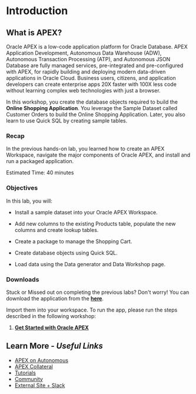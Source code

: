 # Introduction

## **What is APEX?**

Oracle APEX is a low-code application platform for Oracle Database. APEX Application Development, Autonomous Data Warehouse (ADW), Autonomous Transaction Processing (ATP), and Autonomous JSON Database are fully managed services, pre-integrated and pre-configured with APEX, for rapidly building and deploying modern data-driven applications in Oracle Cloud. Business users, citizens, and application developers can create enterprise apps 20X faster with 100X less code without learning complex web technologies with just a browser.

In this workshop, you create the database objects required to build the **Online Shopping Application**. You leverage the Sample Dataset called Customer Orders to build the Online Shopping Application. Later, you also learn to use Quick SQL by creating sample tables.

### Recap

In the previous hands-on lab, you learned how to create an APEX Workspace, navigate the major components of Oracle APEX, and install and run a packaged application.

Estimated Time: 40 minutes

### Objectives

In this lab, you will:

- Install a sample dataset into your Oracle APEX Workspace.

- Add new columns to the existing Products table, populate the new columns and create lookup tables.

- Create a package to manage the Shopping Cart.

- Create database objects using Quick SQL.

- Load data using the Data generator and Data Workshop page.

### Downloads

Stuck or Missed out on completing the previous labs? Don't worry! You can download the application from the **[here](https://c4u04.objectstorage.us-ashburn-1.oci.customer-oci.com/p/EcTjWk2IuZPZeNnD_fYMcgUhdNDIDA6rt9gaFj_WZMiL7VvxPBNMY60837hu5hga/n/c4u04/b/livelabsfiles/o/labfiles%2GettingStarted-with-OracleAPEX-Lab1shop.sql)**.

Import them into your workspace. To run the app, please run the steps described in the following workshop:

1. **[Get Started with Oracle APEX](https://livelabs.oracle.com/pls/apex/r/dbpm/livelabs/run-workshop?p210_wid=3509)**

## Learn More - *Useful Links*

- [APEX on Autonomous](https://apex.oracle.com/autonomous)
- [APEX Collateral](https://www.oracle.com/database/technologies/appdev/apex/collateral.html)
- [Tutorials](https://apex.oracle.com/en/learn/tutorials)
- [Community](https://apex.oracle.com/community)
- [External Site + Slack](http://apex.world)
